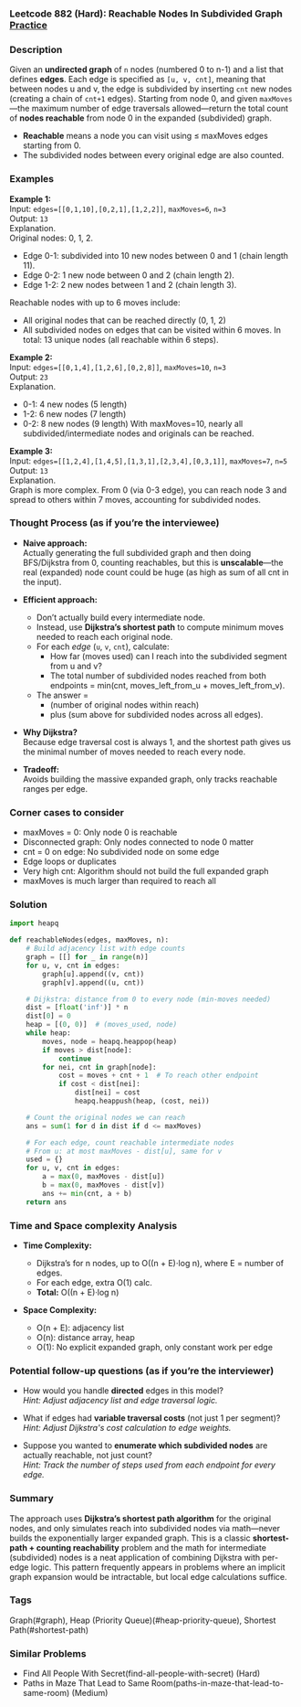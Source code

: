 ### Leetcode 882 (Hard): Reachable Nodes In Subdivided Graph [Practice](https://leetcode.com/problems/reachable-nodes-in-subdivided-graph)

### Description  
Given an **undirected graph** of `n` nodes (numbered 0 to n-1) and a list that defines **edges**. Each edge is specified as `[u, v, cnt]`, meaning that between nodes u and v, the edge is subdivided by inserting `cnt` new nodes (creating a chain of `cnt+1` edges). Starting from node 0, and given `maxMoves`—the maximum number of edge traversals allowed—return the total count of **nodes reachable** from node 0 in the expanded (subdivided) graph.  
- **Reachable** means a node you can visit using ≤ maxMoves edges starting from 0.
- The subdivided nodes between every original edge are also counted.

### Examples  

**Example 1:**  
Input: `edges=[[0,1,10],[0,2,1],[1,2,2]]`, `maxMoves=6`, `n=3`  
Output: `13`  
Explanation.  
Original nodes: 0, 1, 2.  
- Edge 0-1: subdivided into 10 new nodes between 0 and 1 (chain length 11).
- Edge 0-2: 1 new node between 0 and 2 (chain length 2).
- Edge 1-2: 2 new nodes between 1 and 2 (chain length 3).

Reachable nodes with up to 6 moves include:
- All original nodes that can be reached directly (0, 1, 2)
- All subdivided nodes on edges that can be visited within 6 moves.
In total: 13 unique nodes (all reachable within 6 steps).

**Example 2:**  
Input: `edges=[[0,1,4],[1,2,6],[0,2,8]]`, `maxMoves=10`, `n=3`  
Output: `23`  
Explanation.  
- 0-1: 4 new nodes (5 length)
- 1-2: 6 new nodes (7 length)
- 0-2: 8 new nodes (9 length)
With maxMoves=10, nearly all subdivided/intermediate nodes and originals can be reached.

**Example 3:**  
Input: `edges=[[1,2,4],[1,4,5],[1,3,1],[2,3,4],[0,3,1]]`, `maxMoves=7`, `n=5`  
Output: `13`  
Explanation.  
Graph is more complex. From 0 (via 0-3 edge), you can reach node 3 and spread to others within 7 moves, accounting for subdivided nodes.


### Thought Process (as if you’re the interviewee)  

- **Naive approach:**  
  Actually generating the full subdivided graph and then doing BFS/Dijkstra from 0, counting reachables, but this is **unscalable**—the real (expanded) node count could be huge (as high as sum of all cnt in the input).

- **Efficient approach:**  
  - Don’t actually build every intermediate node.  
  - Instead, use **Dijkstra’s shortest path** to compute minimum moves needed to reach each original node.
  - For each *edge* (`u`, `v`, `cnt`), calculate:
    - How far (moves used) can I reach into the subdivided segment from u and v?
    - The total number of subdivided nodes reached from both endpoints = min(cnt, moves_left_from_u + moves_left_from_v).
  - The answer = 
    - (number of original nodes within reach)
    - plus (sum above for subdivided nodes across all edges).

- **Why Dijkstra?**  
  Because edge traversal cost is always 1, and the shortest path gives us the minimal number of moves needed to reach every node.

- **Tradeoff:**  
  Avoids building the massive expanded graph, only tracks reachable ranges per edge.

### Corner cases to consider  
- maxMoves = 0: Only node 0 is reachable  
- Disconnected graph: Only nodes connected to node 0 matter  
- cnt = 0 on edge: No subdivided node on some edge  
- Edge loops or duplicates  
- Very high cnt: Algorithm should not build the full expanded graph  
- maxMoves is much larger than required to reach all
  
### Solution

```python
import heapq

def reachableNodes(edges, maxMoves, n):
    # Build adjacency list with edge counts
    graph = [[] for _ in range(n)]
    for u, v, cnt in edges:
        graph[u].append((v, cnt))
        graph[v].append((u, cnt))

    # Dijkstra: distance from 0 to every node (min-moves needed)
    dist = [float('inf')] * n
    dist[0] = 0
    heap = [(0, 0)]  # (moves_used, node)
    while heap:
        moves, node = heapq.heappop(heap)
        if moves > dist[node]:
            continue
        for nei, cnt in graph[node]:
            cost = moves + cnt + 1  # To reach other endpoint
            if cost < dist[nei]:
                dist[nei] = cost
                heapq.heappush(heap, (cost, nei))

    # Count the original nodes we can reach
    ans = sum(1 for d in dist if d <= maxMoves)

    # For each edge, count reachable intermediate nodes
    # From u: at most maxMoves - dist[u], same for v
    used = {}
    for u, v, cnt in edges:
        a = max(0, maxMoves - dist[u])
        b = max(0, maxMoves - dist[v])
        ans += min(cnt, a + b)
    return ans
```

### Time and Space complexity Analysis  

- **Time Complexity:**  
  - Dijkstra’s for n nodes, up to O((n + E)⋅log n), where E = number of edges.
  - For each edge, extra O(1) calc.
  - **Total:** O((n + E)·log n)

- **Space Complexity:**  
  - O(n + E): adjacency list
  - O(n): distance array, heap
  - O(1): No explicit expanded graph, only constant work per edge

### Potential follow-up questions (as if you’re the interviewer)  

- How would you handle **directed** edges in this model?  
  *Hint: Adjust adjacency list and edge traversal logic.*

- What if edges had **variable traversal costs** (not just 1 per segment)?  
  *Hint: Adjust Dijkstra's cost calculation to edge weights.*

- Suppose you wanted to **enumerate which subdivided nodes** are actually reachable, not just count?  
  *Hint: Track the number of steps used from each endpoint for every edge.*

### Summary
The approach uses **Dijkstra’s shortest path algorithm** for the original nodes, and only simulates reach into subdivided nodes via math—never builds the exponentially larger expanded graph. This is a classic **shortest-path + counting reachability** problem and the math for intermediate (subdivided) nodes is a neat application of combining Dijkstra with per-edge logic. This pattern frequently appears in problems where an implicit graph expansion would be intractable, but local edge calculations suffice.

### Tags
Graph(#graph), Heap (Priority Queue)(#heap-priority-queue), Shortest Path(#shortest-path)

### Similar Problems
- Find All People With Secret(find-all-people-with-secret) (Hard)
- Paths in Maze That Lead to Same Room(paths-in-maze-that-lead-to-same-room) (Medium)